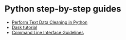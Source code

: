 # Python step-by-step guides
* [Perform Text Data Cleaning in Python](https://www.analyticsvidhya.com/blog/2015/06/quick-guide-text-data-cleaning-python)
* [Dask tutorial](https://github.com/dask/dask-tutorial)
* [Command Line Interface Guidelines](https://clig.dev)
